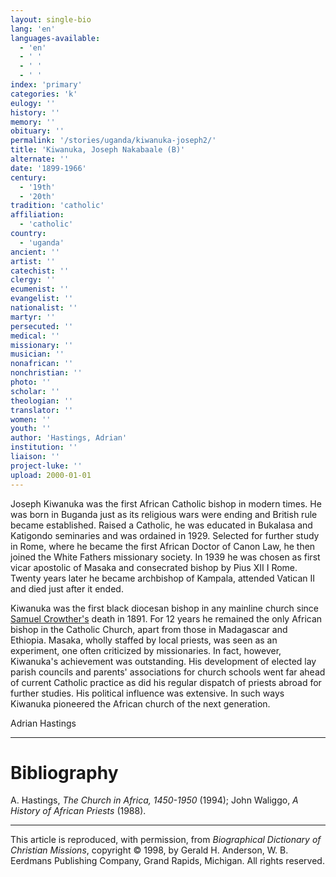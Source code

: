 ```yaml
---
layout: single-bio
lang: 'en'
languages-available:
  - 'en'
  - ' '
  - ' '
  - ' '
index: 'primary'
categories: 'k'
eulogy: ''
history: ''
memory: ''
obituary: ''
permalink: '/stories/uganda/kiwanuka-joseph2/'
title: 'Kiwanuka, Joseph Nakabaale (B)'
alternate: ''
date: '1899-1966'
century:
  - '19th'
  - '20th'
tradition: 'catholic'
affiliation:
  - 'catholic'
country:
  - 'uganda'
ancient: ''
artist: ''
catechist: ''
clergy: ''
ecumenist: ''
evangelist: ''
nationalist: ''
martyr: ''
persecuted: ''
medical: ''
missionary: ''
musician: ''
nonafrican: ''
nonchristian: ''
photo: ''
scholar: ''
theologian: ''
translator: ''
women: ''
youth: ''
author: 'Hastings, Adrian'
institution: ''
liaison: ''
project-luke: ''
upload: 2000-01-01
---
```



Joseph Kiwanuka was the first African Catholic bishop in modern times. He was born in Buganda just as its religious wars were ending and British rule became established. Raised a Catholic, he was educated in Bukalasa and Katigondo seminaries and was ordained in 1929. Selected for further study in Rome, where he became the first African Doctor of Canon Law, he then joined the White Fathers missionary society. In 1939 he was chosen as first vicar apostolic of Masaka and consecrated bishop by Pius XII I Rome. Twenty years later he became archbishop of Kampala, attended Vatican II and died just after it ended.

Kiwanuka was the first black diocesan bishop in any mainline
church since [Samuel
Crowther's](../nigeria/crowther5_samuel.html) death in 1891. For 12 years he remained the
only African bishop in the Catholic Church, apart from those
in Madagascar and Ethiopia. Masaka, wholly staffed by local
priests, was seen as an experiment, one often criticized by
missionaries. In fact, however, Kiwanuka's achievement was
outstanding. His development of elected lay parish councils
and parents' associations for church schools went far ahead
of current Catholic practice as did his regular dispatch of
priests abroad for further studies. His political influence
was extensive. In such ways Kiwanuka pioneered the African
church of the next generation.

Adrian Hastings

---

# Bibliography

A. Hastings, *The Church in Africa, 1450-1950* (1994); John Waliggo, *A History of African Priests* (1988).

---

This article is reproduced, with permission, from *Biographical Dictionary of Christian Missions*, copyright © 1998, by Gerald H. Anderson, W. B. Eerdmans Publishing Company, Grand Rapids, Michigan. All rights reserved.
